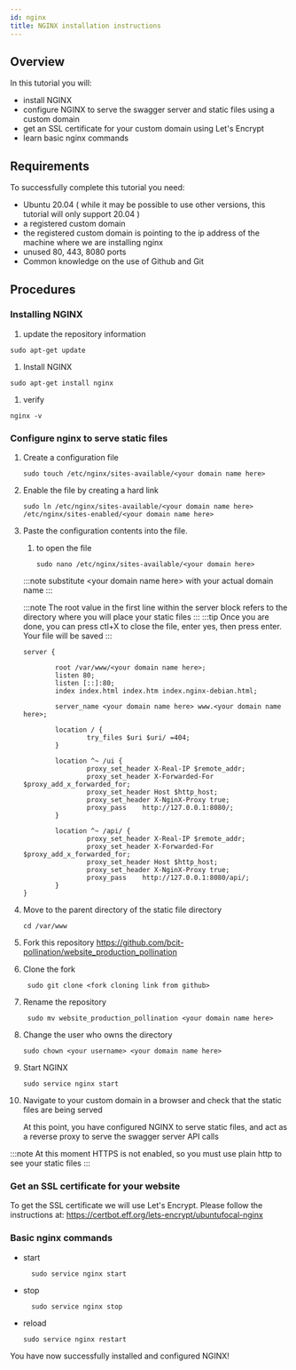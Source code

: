 ```yaml
---
id: nginx
title: NGINX installation instructions
---
```


## Overview

In this tutorial you will:
* install NGINX
* configure NGINX to serve the swagger server and static files using a custom domain
* get an SSL certificate for your custom domain using Let's Encrypt
* learn basic nginx commands

## Requirements

To successfully complete this tutorial you need:
* Ubuntu 20.04 ( while it may be possible to use other versions, this tutorial will only support 20.04 )
* a registered custom domain
* the registered custom domain is pointing to the ip address of the machine where we are installing nginx
* unused 80, 443, 8080 ports
* Common knowledge on the use of Github and Git

## Procedures
### Installing NGINX

1. update the repository information
```shell
sudo apt-get update
```
1. Install NGINX
```shell
sudo apt-get install nginx
```
1. verify
```shell
nginx -v
```

### Configure nginx to serve static files

1. Create a configuration file
    ```shell
    sudo touch /etc/nginx/sites-available/<your domain name here>
    ```
1. Enable the file by creating a hard link
    ```shell
    sudo ln /etc/nginx/sites-available/<your domain name here> /etc/nginx/sites-enabled/<your domain name here>
    ```
1. Paste the configuration contents into the file.
   1. to open the file
        ```shell
        sudo nano /etc/nginx/sites-available/<your domain here>
        ```
    :::note
       substitute &lt;your domain name here&gt; with your actual domain name
    :::
       
    :::note
       The root value in the first line within the server block refers to the directory
    where you will place your static files
    :::
    :::tip
        Once you are done, you can press ctl+X to close the file, enter yes, then press enter. Your file will be saved 
    :::
    ```
    server {
    
            root /var/www/<your domain name here>;
            listen 80;
            listen [::]:80;
            index index.html index.htm index.nginx-debian.html;
    
            server_name <your domain name here> www.<your domain name here>;
    
            location / {
                    try_files $uri $uri/ =404;
            }
    
            location ^~ /ui {
                    proxy_set_header X-Real-IP $remote_addr;
                    proxy_set_header X-Forwarded-For $proxy_add_x_forwarded_for;
                    proxy_set_header Host $http_host;
                    proxy_set_header X-NginX-Proxy true;
                    proxy_pass    http://127.0.0.1:8080/;
            }
    
            location ^~ /api/ {
                    proxy_set_header X-Real-IP $remote_addr;
                    proxy_set_header X-Forwarded-For $proxy_add_x_forwarded_for;
                    proxy_set_header Host $http_host;
                    proxy_set_header X-NginX-Proxy true;
                    proxy_pass    http://127.0.0.1:8080/api/;
            }
    }
    ```
1. Move to the parent directory of the static file directory
    ```shell
    cd /var/www
    ```
1. Fork this repository https://github.com/bcit-pollination/website_production_pollination
   
1. Clone the fork
   ```shell
    sudo git clone <fork cloning link from github>
    ```
1. Rename the repository 
   ```shell
    sudo mv website_production_pollination <your domain name here>
    ```
1. Change the user who owns the directory
    ```shell
    sudo chown <your username> <your domain name here>
    ```
1. Start NGINX
    ```shell
    sudo service nginx start
    ```
1. Navigate to your custom domain in a browser and check that the static files are being served
   
    At this point, you have configured NGINX to serve static files, and act as a reverse proxy to serve 
   the swagger server API calls
   
:::note
At this moment HTTPS is not enabled, so you must use plain http to see your static files
:::

### Get an SSL certificate for your website

To get the SSL certificate we will use Let's Encrypt. Please follow the instructions at:
https://certbot.eff.org/lets-encrypt/ubuntufocal-nginx

### Basic nginx commands
* start
  ```shell
    sudo service nginx start
    ```
* stop
  ```shell
    sudo service nginx stop
    ```
* reload
    ```shell
    sudo service nginx restart
    ```
  

You have now successfully installed and configured NGINX! 